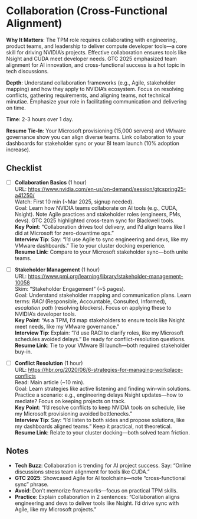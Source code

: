 # Collaboration (Cross-Functional Alignment)

**Why It Matters**: The TPM role requires collaborating with engineering, product teams, and leadership to deliver compute developer tools—a core skill for driving NVIDIA’s projects. Effective collaboration ensures tools like Nsight and CUDA meet developer needs. GTC 2025 emphasized team alignment for AI innovation, and cross-functional success is a hot topic in tech discussions.

**Depth**: Understand collaboration frameworks (e.g., Agile, stakeholder mapping) and how they apply to NVIDIA’s ecosystem. Focus on resolving conflicts, gathering requirements, and aligning teams, not technical minutiae. Emphasize your role in facilitating communication and delivering on time.

**Time**: 2-3 hours over 1 day.

**Resume Tie-In**: Your Microsoft provisioning (15,000 servers) and VMware governance show you can align diverse teams. Link collaboration to your dashboards for stakeholder sync or your BI team launch (10% adoption increase).

## Checklist

- [ ] **Collaboration Basics** (1 hour)  
  URL: https://www.nvidia.com/en-us/on-demand/session/gtcspring25-a41250/  
  Watch: First 10 min (~Mar 2025, signup needed).  
  Goal: Learn how NVIDIA teams collaborate on AI tools (e.g., CUDA, Nsight). Note Agile practices and stakeholder roles (engineers, PMs, devs). GTC 2025 highlighted cross-team sync for Blackwell tools.  
  **Key Point**: “Collaboration drives tool delivery, and I’d align teams like I did at Microsoft for zero-downtime ops.”  
  **Interview Tip**: Say: “I’d use Agile to sync engineering and devs, like my VMware dashboards.” Tie to your cluster docking experience.  
  **Resume Link**: Compare to your Microsoft stakeholder sync—both unite teams.

- [ ] **Stakeholder Management** (1 hour)  
  URL: https://www.pmi.org/learning/library/stakeholder-management-10058  
  Skim: “Stakeholder Engagement” (~5 pages).  
  Goal: Understand stakeholder mapping and communication plans. Learn terms: *RACI* (Responsible, Accountable, Consulted, Informed), *escalation path* (resolving blockers). Focus on applying these to NVIDIA’s developer tools.  
  **Key Point**: “As a TPM, I’d map stakeholders to ensure tools like Nsight meet needs, like my VMware governance.”  
  **Interview Tip**: Explain: “I’d use RACI to clarify roles, like my Microsoft schedules avoided delays.” Be ready for conflict-resolution questions.  
  **Resume Link**: Tie to your VMware BI launch—both required stakeholder buy-in.

- [ ] **Conflict Resolution** (1 hour)  
  URL: https://hbr.org/2020/06/6-strategies-for-managing-workplace-conflicts  
  Read: Main article (~10 min).  
  Goal: Learn strategies like active listening and finding win-win solutions. Practice a scenario: e.g., engineering delays Nsight updates—how to mediate? Focus on keeping projects on track.  
  **Key Point**: “I’d resolve conflicts to keep NVIDIA tools on schedule, like my Microsoft provisioning avoided bottlenecks.”  
  **Interview Tip**: Say: “I’d listen to both sides and propose solutions, like my dashboards aligned teams.” Keep it practical, not theoretical.  
  **Resume Link**: Relate to your cluster docking—both solved team friction.

## Notes
- **Tech Buzz**: Collaboration is trending for AI project success. Say: “Online discussions stress team alignment for tools like CUDA.”  
- **GTC 2025**: Showcased Agile for AI toolchains—note “cross-functional sync” phrase.  
- **Avoid**: Don’t memorize frameworks—focus on practical TPM skills.  
- **Practice**: Explain collaboration in 2 sentences: “Collaboration aligns engineering and devs to deliver tools like Nsight. I’d drive sync with Agile, like my Microsoft projects.”